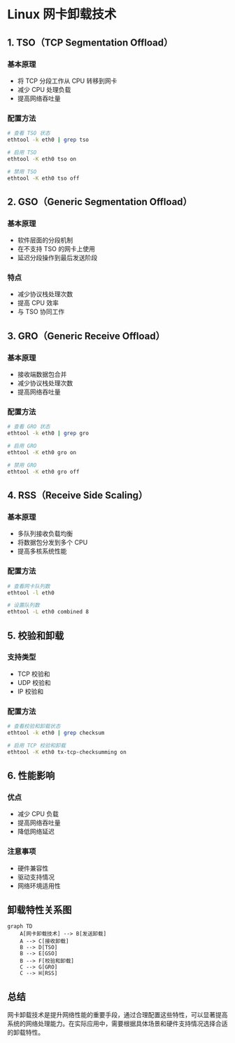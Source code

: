 # Linux 网卡卸载技术

## 1. TSO（TCP Segmentation Offload）

### 基本原理
- 将 TCP 分段工作从 CPU 转移到网卡
- 减少 CPU 处理负载
- 提高网络吞吐量

### 配置方法
```bash
# 查看 TSO 状态
ethtool -k eth0 | grep tso

# 启用 TSO
ethtool -K eth0 tso on

# 禁用 TSO
ethtool -K eth0 tso off
```

## 2. GSO（Generic Segmentation Offload）

### 基本原理
- 软件层面的分段机制
- 在不支持 TSO 的网卡上使用
- 延迟分段操作到最后发送阶段

### 特点
- 减少协议栈处理次数
- 提高 CPU 效率
- 与 TSO 协同工作

## 3. GRO（Generic Receive Offload）

### 基本原理
- 接收端数据包合并
- 减少协议栈处理次数
- 提高网络吞吐量

### 配置方法
```bash
# 查看 GRO 状态
ethtool -k eth0 | grep gro

# 启用 GRO
ethtool -K eth0 gro on

# 禁用 GRO
ethtool -K eth0 gro off
```

## 4. RSS（Receive Side Scaling）

### 基本原理
- 多队列接收负载均衡
- 将数据包分发到多个 CPU
- 提高多核系统性能

### 配置方法
```bash
# 查看网卡队列数
ethtool -l eth0

# 设置队列数
ethtool -L eth0 combined 8
```

## 5. 校验和卸载

### 支持类型
- TCP 校验和
- UDP 校验和
- IP 校验和

### 配置方法
```bash
# 查看校验和卸载状态
ethtool -k eth0 | grep checksum

# 启用 TCP 校验和卸载
ethtool -K eth0 tx-tcp-checksumming on
```

## 6. 性能影响

### 优点
- 减少 CPU 负载
- 提高网络吞吐量
- 降低网络延迟

### 注意事项
- 硬件兼容性
- 驱动支持情况
- 网络环境适用性

## 卸载特性关系图

```mermaid
graph TD
    A[网卡卸载技术] --> B[发送卸载]
    A --> C[接收卸载]
    B --> D[TSO]
    B --> E[GSO]
    B --> F[校验和卸载]
    C --> G[GRO]
    C --> H[RSS]
```

## 总结

网卡卸载技术是提升网络性能的重要手段，通过合理配置这些特性，可以显著提高系统的网络处理能力。在实际应用中，需要根据具体场景和硬件支持情况选择合适的卸载特性。